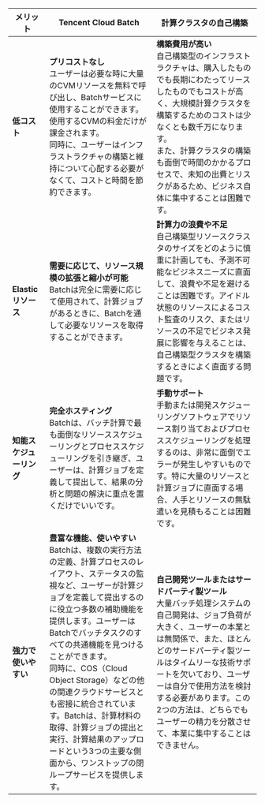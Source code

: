 
| メリット | Tencent Cloud Batch | 計算クラスタの自己構築 |
|---------|---------|---------|
| **低コスト** | **プリコストなし**<br>ユーザーは必要な時に大量のCVMリソースを無料で呼び出し、Batchサービスに使用することができます。使用するCVMの料金だけが課金されます。<br>同時に、ユーザーはインフラストラクチャの構築と維持について心配する必要がなくて、コストと時間を節約できます。| **構築費用が高い**<br>自己構築型のインフラストラクチャは、購入したものでも長期にわたってリースしたものでもコストが高く、大規模計算クラスタを構築するためのコストは少なくとも数千万になります。<br>また、計算クラスタの構築も面倒で時間のかかるプロセスで、未知の出費とリスクがあるため、ビジネス自体に集中することは困難です。|
| **Elasticリソース**| **需要に応じて、リソース規模の拡張と縮小が可能**<br>Batchは完全に需要に応じて使用されて、計算ジョブがあるときに、Batchを通して必要なリソースを取得することができます。| **計算力の浪費や不足**<br>自己構築型リソースクラスタのサイズをどのように慎重に計画しても、予測不可能なビジネスニーズに直面して、浪費や不足を避けることは困難です。アイドル状態のリソースによるコスト監査のリスク、またはリソースの不足でビジネス発展に影響を与えることは、自己構築型クラスタを構築するときによく直面する問題です。|
| **知能スケジューリング** | **完全ホスティング**<br>Batchは、バッチ計算で最も面倒なリソーススケジューリングとプロセススケジューリングを引き継ぎ、ユーザーは、計算ジョブを定義して提出して、結果の分析と問題の解決に重点を置くだけでいいです。| **手動サポート**<br>手動または開発スケジューリングソフトウェアでリソース割り当ておよびプロセススケジューリングを処理するのは、非常に面倒でエラーが発生しやすいものです。特に大量のリソースと計算ジョブに直面する場合、人手とリソースの無駄遣いを見積もることは困難です。<br>|
| **強力で使いやすい** | **豊富な機能、使いやすい**<br>Batchは、複数の実行方法の定義、計算プロセスのレイアウト、ステータスの監視など、ユーザーが計算ジョブを定義して提出するのに役立つ多数の補助機能を提供します。ユーザーはBatchでバッチタスクのすべての共通機能を見つけることができます。<br>同時に、COS（Cloud Object Storage）などの他の関連クラウドサービスとも密接に統合されています。Batchは、計算材料の取得、計算ジョブの提出と実行、計算結果のアップロードという3つの主要な側面から、ワンストップの閉ループサービスを提供します。| **自己開発ツールまたはサードパーティ製ツール**<br>大量バッチ処理システムの自己開発は、ジョブ負荷が大きく、ユーザーの本業とは無関係で、また、ほとんどのサードパーティ製ツールはタイムリーな技術サポートを欠いており、ユーザーは自分で使用方法を検討する必要があります。この2つの方法は、どちらでもユーザーの精力を分散させて、本業に集中することはできません。|



